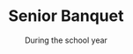 ---
title: "Senior Banquet"
category: "Events"
description: "As a celebratory send off, the non-senior members of the fellowship plan and host and banquet for graduating seniors. This event allows the members to serve the seniors, pray over them, and express appreciation for the class."
location: "San Luis Obispo"
date: "During the school year"
gif: "../../images/events/banquet.gif"
---